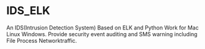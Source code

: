 # IDS_ELK
An IDS(Intrusion Detection System) Based on ELK and Python
Work for Mac Linux Windows.
Provide security event auditing and SMS warning including File Process Networktraffic.
